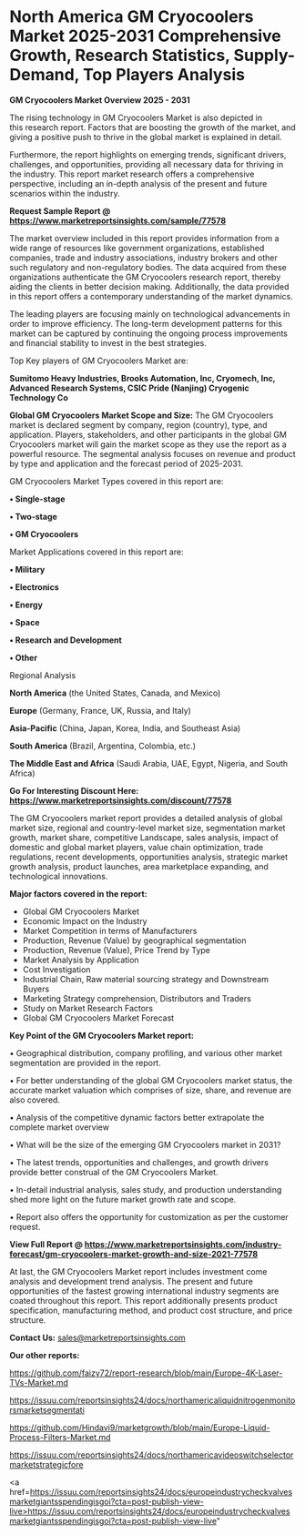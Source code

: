 # North America GM Cryocoolers Market 2025-2031 Comprehensive Growth, Research Statistics, Supply-Demand,  Top Players Analysis

<Strong> GM Cryocoolers Market Overview 2025 - 2031</strong>

The rising technology in GM Cryocoolers Market is also depicted in this research report. Factors that are boosting the growth of the market, and giving a positive push to thrive in the global market is explained in detail.

Furthermore, the report highlights on emerging trends, significant drivers, challenges, and opportunities, providing all necessary data for thriving in the industry. This report market research offers a comprehensive perspective, including an in-depth analysis of the present and future scenarios within the industry.

<strong>Request Sample Report @ <a href=https://www.marketreportsinsights.com/sample/77578>https://www.marketreportsinsights.com/sample/77578</a></strong>

The market overview included in this report provides information from a wide range of resources like government organizations, established companies, trade and industry associations, industry brokers and other such regulatory and non-regulatory bodies. The data acquired from these organizations authenticate the GM Cryocoolers research report, thereby aiding the clients in better decision making. Additionally, the data provided in this report offers a contemporary understanding of the market dynamics.

The leading players are focusing mainly on technological advancements in order to improve efficiency. The long-term development patterns for this market can be captured by continuing the ongoing process improvements and financial stability to invest in the best strategies.

Top Key players of GM Cryocoolers Market are:

<strong>Sumitomo Heavy Industries, Brooks Automation, Inc, Cryomech, Inc, Advanced Research Systems, CSIC Pride (Nanjing) Cryogenic Technology Co</strong>

<strong><b>Global GM Cryocoolers Market Scope and Size:</b></strong>
The GM Cryocoolers market is declared segment by company, region (country), type, and application. Players, stakeholders, and other participants in the global GM Cryocoolers market will gain the market scope as they use the report as a powerful resource. The segmental analysis focuses on revenue and product by type and application and the forecast period of 2025-2031.

GM Cryocoolers Market Types covered in this report are:

<strong>• Single-stage

• Two-stage

• GM Cryocoolers</strong>

Market Applications covered in this report are:

<strong>• Military

• Electronics

• Energy

• Space

• Research and Development

• Other</strong> 

Regional Analysis

<strong>North America</strong> (the United States, Canada, and Mexico)

<strong>Europe</strong> (Germany, France, UK, Russia, and Italy)

<strong>Asia-Pacific</strong> (China, Japan, Korea, India, and Southeast Asia)

<strong>South America</strong> (Brazil, Argentina, Colombia, etc.)

<strong>The Middle East and Africa</strong> (Saudi Arabia, UAE, Egypt, Nigeria, and South Africa)

<strong>Go For Interesting Discount Here: <a href=https://www.marketreportsinsights.com/discount/77578>https://www.marketreportsinsights.com/discount/77578</a></strong>

The GM Cryocoolers market report provides a detailed analysis of global market size, regional and country-level market size, segmentation market growth, market share, competitive Landscape, sales analysis, impact of domestic and global market players, value chain optimization, trade regulations, recent developments, opportunities analysis, strategic market growth analysis, product launches, area marketplace expanding, and technological innovations.

<strong><b>Major factors covered in the report:</b></strong>
<ul>
  <li>Global GM Cryocoolers Market </li>
  <li>Economic Impact on the Industry</li>
  <li>Market Competition in terms of Manufacturers</li>
  <li>Production, Revenue (Value) by geographical segmentation</li>
  <li>Production, Revenue (Value), Price Trend by Type</li>
  <li>Market Analysis by Application</li>
  <li>Cost Investigation</li>
  <li>Industrial Chain, Raw material sourcing strategy and Downstream Buyers</li>
  <li>Marketing Strategy comprehension, Distributors and Traders</li>
  <li>Study on Market Research Factors</li>
  <li>Global GM Cryocoolers Market Forecast</li>
</ul>

<strong><b>Key Point of the GM Cryocoolers Market report:</b></strong>

• Geographical distribution, company profiling, and various other market segmentation are provided in the report.

• For better understanding of the global GM Cryocoolers market status, the accurate market valuation which comprises of size, share, and revenue are also covered.

• Analysis of the competitive dynamic factors better extrapolate the complete market overview

• What will be the size of the emerging GM Cryocoolers market in 2031?

• The latest trends, opportunities and challenges, and growth drivers provide better construal of the GM Cryocoolers Market.

• In-detail industrial analysis, sales study, and production understanding shed more light on the future market growth rate and scope.

• Report also offers the opportunity for customization as per the customer request.

<strong><b>View Full Report @ <a href=https://www.marketreportsinsights.com/industry-forecast/gm-cryocoolers-market-growth-and-size-2021-77578>https://www.marketreportsinsights.com/industry-forecast/gm-cryocoolers-market-growth-and-size-2021-77578</a></b></strong>


At last, the GM Cryocoolers Market report includes investment come analysis and development trend analysis. The present and future opportunities of the fastest growing international industry segments are coated throughout this report. This report additionally presents product specification, manufacturing method, and product cost structure, and price structure.

<strong>Contact Us:</strong>
sales@marketreportsinsights.com

<strong>Our other reports:</strong>

<a href=https://github.com/faizy72/report-research/blob/main/Europe-4K-Laser-TVs-Market.md>https://github.com/faizy72/report-research/blob/main/Europe-4K-Laser-TVs-Market.md</a>

<a href=https://issuu.com/reportsinsights24/docs/northamericaliquidnitrogenmonitorsmarketsegmentati>https://issuu.com/reportsinsights24/docs/northamericaliquidnitrogenmonitorsmarketsegmentati</a>

<a href=https://github.com/Hindavi9/marketgrowth/blob/main/Europe-Liquid-Process-Filters-Market.md>https://github.com/Hindavi9/marketgrowth/blob/main/Europe-Liquid-Process-Filters-Market.md</a>

<a href=https://issuu.com/reportsinsights24/docs/northamericavideoswitchselectormarketstrategicfore>https://issuu.com/reportsinsights24/docs/northamericavideoswitchselectormarketstrategicfore</a>

<a href=https://issuu.com/reportsinsights24/docs/europeindustrycheckvalvesmarketgiantsspendingisgoi?cta=post-publish-view-live>https://issuu.com/reportsinsights24/docs/europeindustrycheckvalvesmarketgiantsspendingisgoi?cta=post-publish-view-live</a>"
